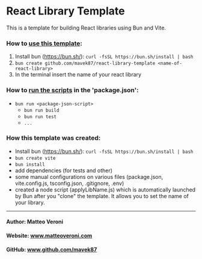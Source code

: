 # React Library Template

This is a template for building React libraries using Bun and Vite.

### How to <u>use this template</u>:

1) Install bun (https://bun.sh/): ```curl -fsSL https://bun.sh/install | bash```
2) ```bun create github.com/mavek87/react-library-template <name-of-react-library>```
3) In the terminal insert the name of your react library

### How to <u>run the scripts</u> in the 'package.json':

- ```bun run <package-json-script>```
  - ```bun run build```
  - ```bun run test```
  - ```...```

### How this template was created:

- Install bun (https://bun.sh/): ```curl -fsSL https://bun.sh/install | bash```
- ```bun create vite```
- ```bun install```
- add dependencies (for tests and other) 
- some manual configurations on various files (package.json, vite.config.js, tsconfig.json, .gitignore, .env)
- created a node script (applyLibName.js) which is automatically launched by Bun after you "clone" the template. It allows you to set the name of your library. 

------------------------

#### Author: Matteo Veroni
#### Website: www.matteoveroni.com
#### GitHub: www.github.com/mavek87
